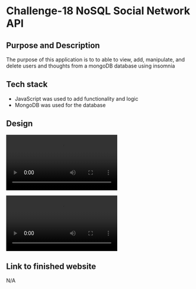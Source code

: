 # Challenge-18 NoSQL Social Network API

## Purpose and Description

The purpose of this application is to to able to view, add, manipulate, and delete users and thoughts from a mongoDB database using insomnia

## Tech stack

* JavaScript was used to add functionality and logic 
* MongoDB was used for the database
  


## Design


<video controls src="bandicam 2024-10-06 00-41-17-678.mp4" title="Title"></video>



<video controls src="bandicam 2024-10-06 00-54-36-810.mp4" title="secondVid"></video>










## Link to finished website
N/A
